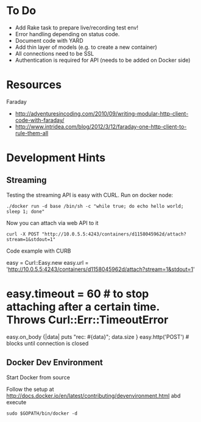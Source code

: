 # To Do

* Add Rake task to prepare live/recording test env!
* Error handling depending on status code.
* Document code with YARD
* Add thin layer of models (e.g. to create a new container)
* All connections need to be SSL
* Authentication is required for API (needs to be added on Docker side)






# Resources

Faraday

* http://adventuresincoding.com/2010/09/writing-modular-http-client-code-with-faraday/
* http://www.intridea.com/blog/2012/3/12/faraday-one-http-client-to-rule-them-all


# Development Hints

## Streaming

Testing the streaming API is easy with CURL. Run on docker node:

    ./docker run -d base /bin/sh -c "while true; do echo hello world; sleep 1; done"

Now you can attach via web API to it

    curl -X POST "http://10.0.5.5:4243/containers/d1158045962d/attach?stream=1&stdout=1"

Code example with CURB

  easy = Curl::Easy.new
  easy.url = 'http://10.0.5.5:4243/containers/d1158045962d/attach?stream=1&stdout=1'
  # easy.timeout = 60     # to stop attaching after a certain time. Throws Curl::Err::TimeoutError
  easy.on_body {|data| puts "rec: #{data}"; data.size }
  easy.http('POST')   # blocks until connection is closed


## Docker Dev Environment

Start Docker from source

Follow the setup at http://docs.docker.io/en/latest/contributing/devenvironment.html abd execute

    sudo $GOPATH/bin/docker -d




